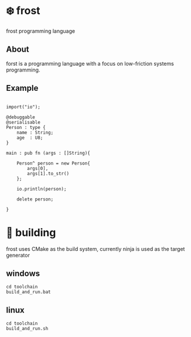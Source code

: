 # ❄️ frost
frost programming language


## About

forst is a programming language with a focus on low-friction systems programming.

## Example
```

import("io");

@debuggable
@serialisable
Person : type {
    name : String;
    age  : U8;
}

main : pub fn (args : []String){

    Person^ person = new Person{
        args[0],
        args[1].to_str()
    };

    io.println(person);

    delete person;

}

```
# 🔨 building
frost uses CMake as the build system, currently ninja is used as the target generator

##  windows
```
cd toolchain
build_and_run.bat
```
## linux
```
cd toolchain
build_and_run.sh
```